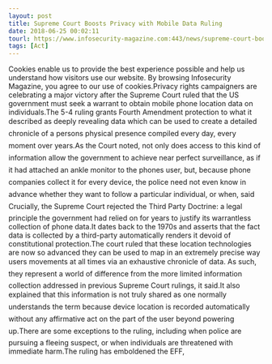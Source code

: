 ```yaml
---
layout: post
title: Supreme Court Boosts Privacy with Mobile Data Ruling
date: 2018-06-25 00:02:11
tourl: https://www.infosecurity-magazine.com:443/news/supreme-court-boosts-privacy/
tags: [Act]
---
```

Cookies enable us to provide the best experience possible and help us understand how visitors use our website. By browsing Infosecurity Magazine, you agree to our use of cookies.Privacy rights campaigners are celebrating a major victory after the Supreme Court ruled that the US government must seek a warrant to obtain mobile phone location data on individuals.The 5-4 ruling grants Fourth Amendment protection to what it described as deeply revealing data which can be used to create a detailed chronicle of a persons physical presence compiled every day, every moment over years.As the Court noted, not only does access to this kind of information allow the government to achieve near perfect surveillance, as if it had attached an ankle monitor to the phones user, but, because phone companies collect it for every device, the police need not even know in advance whether they want to follow a particular individual, or when, said Crucially, the Supreme Court rejected the Third Party Doctrine: a legal principle the government had relied on for years to justify its warrantless collection of phone data.It dates back to the 1970s and asserts that the fact data is collected by a third-party automatically renders it devoid of constitutional protection.The court ruled that these location technologies are now so advanced they can be used to map in an extremely precise way users movements at all times via an exhaustive chronicle of data. As such, they represent a world of difference from the more limited information collection addressed in previous Supreme Court rulings, it said.It also explained that this information is not truly shared as one normally understands the term because device location is recorded automatically without any affirmative act on the part of the user beyond powering up.There are some exceptions to the ruling, including when police are pursuing a fleeing suspect, or when individuals are threatened with immediate harm.The ruling has emboldened the EFF, 